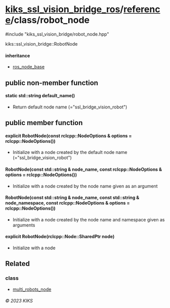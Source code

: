 # [kiks_ssl_vision_bridge_ros](../../../README.md)/[reference](../index.md)/class/robot_node

#include "kiks_ssl_vision_bridge/robot_node.hpp"

kiks::ssl_vision_bridge::RobotNode

#### inheritance
- [ros_node_base](ros_node_base.md)

## public non-member function

#### static std::string default_name()
- Return default node name (="ssl_bridge_vision_robot")

## public member function

#### explicit RobotNode(const rclcpp::NodeOptions & options = rclcpp::NodeOptions())
- Initialize with a node created by the default node name (="ssl_bridge_vision_robot")

#### RobotNode(const std::string & node_name, const rclcpp::NodeOptions & options = rclcpp::NodeOptions())
- Initialize with a node created by the node name given as an argument

#### RobotNode(const std::string & node_name, const std::string & node_namespace, const rclcpp::NodeOptions & options = rclcpp::NodeOptions())
- Initialize with a node created by the node name and namespace given as arguments

#### explicit RobotNode(rclcpp::Node::SharedPtr node)
- Initialize with a node

## Related

### class
- [multi_robots_node](multi_robots_node.md)

###### &copy; 2023 KIKS